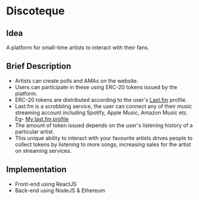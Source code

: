 # Discoteque

## Idea
A platform for small-time artists to interact with their fans.

## Brief Description
* Artists can create polls and AMAs on the website. 
* Users can participate in these using ERC-20 tokens issued by the platform.
* ERC-20 tokens are distributed according to the user's [Last.fm](https://www.last.fm/home) profile.
* Last.fm is a scrobbling service, the user can connect any of their music streaming account including Spotify, Apple Music, Amazon Music etc.
 Eg- [My last.fm profile](https://www.last.fm/user/nar-d_d-awg) </br>
* The amount of token issued depends on the user's listening history of a particular artist.
* This unique ability to interact with your favourite artists drives people to collect tokens by listening to more songs, increasing sales for the artist on streaming services.


## Implementation
* Front-end using ReactJS
* Back-end using NodeJS & Ethereum